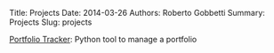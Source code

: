 Title: Projects
Date: 2014-03-26
Authors: Roberto Gobbetti
Summary: Projects
Slug: projects

[Portfolio Tracker](http://gobboph.github.io/Portfolio_Tracker/): Python tool to manage a portfolio